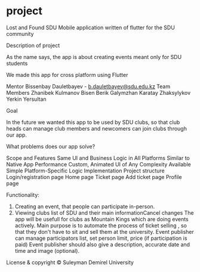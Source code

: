 # project

Lost and Found SDU
Mobile application written of flutter for the SDU community

Description of project

As the name says, the app is about creating events meant only for SDU students

We made this app for cross platform using Flutter

Mentor
Bissenbay Dauletbayev - b.dauletbayev@sdu.edu.kz
Team Members
Zhanibek Kulmanov
Bisen Berik
Galymzhan Karatay
Zhaksylykov Yerkin
Yersultan 

Goal

In the future we wanted this app to be used by SDU clubs, so that club heads can manage club members and newcomers can join clubs through our app.


What problems does our app solve?


Scope and Features
Same UI and Business Logic in All Platforms
Similar to Native App Performance
Custom, Animated UI of Any Complexity Available
Simple Platform-Specific Logic Implementation
Project structure
Login/registration page
Home page
Ticket page
Add ticket page
Profile page

Functionality:
1.	Creating an event, that people can participate in-person.
2.	Viewing clubs list of SDU and their main informationCancel changes
The app will be usefull for clubs as Mountain Kings which are doing events actively.
Main purpose is to automate the process of ticket selling , so that they don't have to sit and sell them at the university.
Event publisher can manage participators list, set person limit, price (if participation is paid)
Event publisher should also give a description, accurate date and time and image (optional).


License & copyright
© Suleyman Demirel University


 
